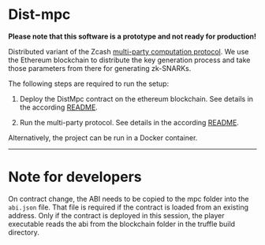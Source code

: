 # Dist-mpc

**Please note that this software is a prototype and not ready for production!**

Distributed variant of the Zcash [multi-party computation protocol](https://github.com/zcash/mpc).
We use the Ethereum blockchain to distribute the key generation process and take those parameters from there for generating zk-SNARKs.

The following steps are required to run the setup:

1. Deploy the DistMpc contract on the ethereum blockchain. See details in the according [README](blockchain).

2. Run the multi-party protocol. See details in the according [README](mpc).

Alternatively, the project can be run in a Docker container.

-----
# Note for developers
On contract change, the ABI needs to be copied to the mpc folder into the `abi.json` file.
That file is required if the contract is loaded from an existing address. Only if the contract is deployed in this session, the player executable reads the abi from the blockchain folder in the truffle build directory.

